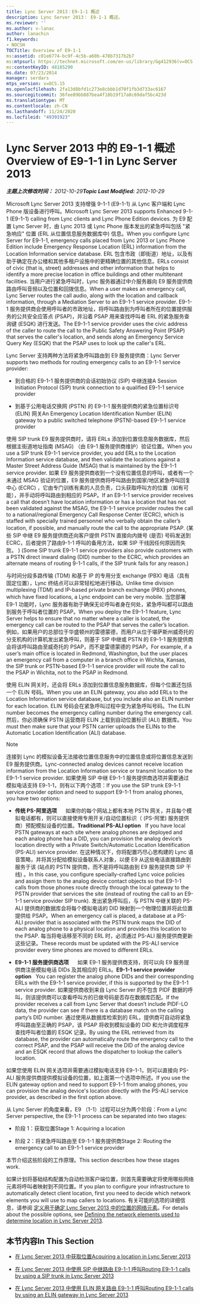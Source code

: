 ```yaml
---
title: Lync Server 2013：E9-1-1 概述
description: Lync Server 2013： E9-1-1 概述。
ms.reviewer: ''
ms.author: v-lanac
author: lanachin
f1.keywords:
- NOCSH
TOCTitle: Overview of E9-1-1
ms:assetid: c01e6774-bc9f-4c5b-a60b-478b7317b2b7
ms:mtpsurl: https://technet.microsoft.com/en-us/library/Gg412936(v=OCS.15)
ms:contentKeyID: 48185290
ms.date: 07/23/2014
manager: serdars
mtps_version: v=OCS.15
ms.openlocfilehash: 2fa13d8bfd1c273e8cbbb1d70f1fb3d733ac6167
ms.sourcegitcommit: 36fee89bb887bea4f18b19f17a8c69daf5bc423d
ms.translationtype: MT
ms.contentlocale: zh-CN
ms.lasthandoff: 11/24/2020
ms.locfileid: "49391923"
---
```

# <a name="overview-of-e9-1-1-in-lync-server-2013"></a><span data-ttu-id="c3455-103">Lync Server 2013 中的 E9-1-1 概述</span><span class="sxs-lookup"><span data-stu-id="c3455-103">Overview of E9-1-1 in Lync Server 2013</span></span>

<div data-xmlns="http://www.w3.org/1999/xhtml">

<div class="topic" data-xmlns="http://www.w3.org/1999/xhtml" data-msxsl="urn:schemas-microsoft-com:xslt" data-cs="https://msdn.microsoft.com/">

<div data-asp="https://msdn2.microsoft.com/asp">



</div>

<div id="mainSection">

<div id="mainBody"><span data-ttu-id="c3455-104">

<span> </span></span><span class="sxs-lookup"><span data-stu-id="c3455-104">

<span> </span></span></span>

<span data-ttu-id="c3455-105">_**主题上次修改时间：** 2012-10-29_</span><span class="sxs-lookup"><span data-stu-id="c3455-105">_**Topic Last Modified:** 2012-10-29_</span></span>

<span data-ttu-id="c3455-106">Microsoft Lync Server 2013 支持增强 9-1-1 (E9-1-1) 从 Lync 客户端和 Lync Phone 版设备进行呼叫。</span><span class="sxs-lookup"><span data-stu-id="c3455-106">Microsoft Lync Server 2013 supports Enhanced 9-1-1 (E9-1-1) calling from Lync clients and Lync Phone Edition devices.</span></span> <span data-ttu-id="c3455-107">为 E9 配置 Lync Server 时，由 Lync 2013 或 Lync Phone 版本发出的紧急呼叫包括 "紧急响应" 位置 (ERL 从位置信息服务数据库中) 信息。</span><span class="sxs-lookup"><span data-stu-id="c3455-107">When you configure Lync Server for E9-1-1, emergency calls placed from Lync 2013 or Lync Phone Edition include Emergency Response Location (ERL) information from the Location Information service database.</span></span> <span data-ttu-id="c3455-108">ERL 包含市政（即街道）地址，以及有助于确定在办公楼和其他多租户设施中的更精确位置的其他信息。</span><span class="sxs-lookup"><span data-stu-id="c3455-108">ERLs consist of civic (that is, street) addresses and other information that helps to identify a more precise location in office buildings and other multitenant facilities.</span></span> <span data-ttu-id="c3455-109">当用户进行紧急呼叫时，Lync 服务器通过中介服务器向 E9 服务提供商路由呼叫音频以及位置和回拨信息。</span><span class="sxs-lookup"><span data-stu-id="c3455-109">When a user makes an emergency call, Lync Server routes the call audio, along with the location and callback information, through a Mediation Server to an E9-1-1 service provider.</span></span> <span data-ttu-id="c3455-110">E9-1-1 服务提供商会使用呼叫者的市政地址，将呼叫路由到为呼叫者所在的位置提供服务的公共安全应答点 (PSAP)，并沿着 PSAP 用来查找呼叫者 ERL 的紧急服务查询键 (ESQK) 进行发送。</span><span class="sxs-lookup"><span data-stu-id="c3455-110">The E9-1-1 service provider uses the civic address of the caller to route the call to the Public Safety Answering Point (PSAP) that serves the caller's location, and sends along an Emergency Service Query Key (ESQK) that the PSAP uses to look up the caller's ERL.</span></span>

<span data-ttu-id="c3455-111">Lync Server 支持两种方法将紧急呼叫路由到 E9 服务提供商：</span><span class="sxs-lookup"><span data-stu-id="c3455-111">Lync Server supports two methods for routing emergency calls to an E9-1-1 service provider:</span></span>

  - <span data-ttu-id="c3455-112">到合格的 E9-1-1 服务提供商的会话初始协议 (SIP) 中继连接</span><span class="sxs-lookup"><span data-stu-id="c3455-112">A Session Initiation Protocol (SIP) trunk connection to a qualified E9-1-1 service provider</span></span>

  - <span data-ttu-id="c3455-113">到基于公用电话交换网 (PSTN) 的 E9-1-1 服务提供商的紧急位置标识号 (ELIN) 网关</span><span class="sxs-lookup"><span data-stu-id="c3455-113">An Emergency Location Identification Number (ELIN) gateway to a public switched telephone (PSTN)-based E9-1-1 service provider</span></span>

<span data-ttu-id="c3455-114">使用 SIP trunk E9 服务提供商时，请将 ERLs 添加到位置信息服务数据库，然后根据主街道地址指南 (MSAG) （由 E9-1 服务提供商维护）验证位置。</span><span class="sxs-lookup"><span data-stu-id="c3455-114">When you use a SIP trunk E9-1-1 service provider, you add ERLs to the Location Information service database, and then validate the locations against a Master Street Address Guide (MSAG) that is maintained by the E9-1-1 service provider.</span></span> <span data-ttu-id="c3455-115">如果 E9 服务提供商收到一个没有位置信息的呼叫，或者有一个未通过 MSAG 验证的位置，E9 服务提供商将呼叫路由到国家/地区紧急呼叫回复中心 (ECRC) ，它由专门训练有素的人员负责，口头获取呼叫方的位置（如有可能），并手动将呼叫路由到相应的 PSAP。</span><span class="sxs-lookup"><span data-stu-id="c3455-115">If an E9-1-1 service provider receives a call that doesn’t have location information or has a location that has not been validated against the MSAG, the E9-1-1 service provider routes the call to a national/regional Emergency Call Response Center (ECRC), which is staffed with specially trained personnel who verbally obtain the caller’s location, if possible, and manually route the call to the appropriate PSAP.</span></span> <span data-ttu-id="c3455-116"> (某些 SIP 中继 E9 服务提供商还向客户提供 PSTN 直接向内拨号 (是否) 号码发送到 ECRC，后者提供了路由9-1-1 呼叫的备用方法，如果 SIP 干线因任何原因而失败。 ) </span><span class="sxs-lookup"><span data-stu-id="c3455-116">(Some SIP trunk E9-1-1 service providers also provide customers with a PSTN direct inward dialing (DID) number to the ECRC, which provides an alternate means of routing 9-1-1 calls, if the SIP trunk fails for any reason.)</span></span>

<span data-ttu-id="c3455-117">与时间分段多路传输 (TDM) 和基于 IP 的专用分支 exchange (PBX) 电话（具有固定位置），Lync 终结点可以非常轻松地进行移动。</span><span class="sxs-lookup"><span data-stu-id="c3455-117">Unlike time division multiplexing (TDM) and IP-based private branch exchange (PBX) phones, which have fixed locations, a Lync endpoint can be very mobile.</span></span> <span data-ttu-id="c3455-118">当您部署 E9-1 功能时，Lync 服务器有助于确保无论呼叫者身在何处，紧急呼叫都可以路由到服务于呼叫者位置的 PSAP。</span><span class="sxs-lookup"><span data-stu-id="c3455-118">When you deploy the E9-1-1 feature, Lync Server helps to ensure that no matter where a caller is located, the emergency call can be routed to the PSAP that serves the caller’s location.</span></span> <span data-ttu-id="c3455-119">例如，如果用户的总部位于华盛顿州的雷德蒙德，而用户从位于堪萨斯州威奇托的分支机构的计算机发出紧急呼叫，则基于 SIP 中继或 PSTN 的 E9-1-1 服务提供商会将该呼叫路由至威奇托的 PSAP，而不是雷德蒙德的 PSAP。</span><span class="sxs-lookup"><span data-stu-id="c3455-119">For example, if a user’s main office is located in Redmond, Washington, but the user places an emergency call from a computer in a branch office in Wichita, Kansas, the SIP trunk or PSTN-based E9-1-1 service provider will route the call to the PSAP in Wichita, not to the PSAP in Redmond.</span></span>

<span data-ttu-id="c3455-120">使用 ELIN 网关时，还会将 ERLs 添加到位置信息服务数据库，但每个位置还包括一个 ELIN 号码。</span><span class="sxs-lookup"><span data-stu-id="c3455-120">When you use an ELIN gateway, you also add ERLs to the Location Information service database, but you include also an ELIN number for each location.</span></span> <span data-ttu-id="c3455-121">ELIN 号码会在紧急呼叫过程中变为紧急呼叫号码。</span><span class="sxs-lookup"><span data-stu-id="c3455-121">The ELIN number becomes the emergency calling number during the emergency call.</span></span> <span data-ttu-id="c3455-122">然后，你必须确保 PSTN 运营商将 ELIN 上载到自动位置标识 (ALI) 数据库。</span><span class="sxs-lookup"><span data-stu-id="c3455-122">You must then make sure that your PSTN carrier uploads the ELINs to the Automatic Location Identification (ALI) database.</span></span>

<div>


> [!NOTE]  
> <span data-ttu-id="c3455-123">连接到 Lync 的模拟设备无法接收位置信息服务中的位置信息或将位置信息发送到 E9 服务提供商。</span><span class="sxs-lookup"><span data-stu-id="c3455-123">Lync-connected analog devices cannot receive location information from the Location Information service or transmit location to the E9-1-1 service provider.</span></span> <span data-ttu-id="c3455-124">如果使用 SIP 中继 E9-1-1 服务提供商选项并需要通过模拟电话支持 E9-1-1，则有以下两个选项：</span><span class="sxs-lookup"><span data-stu-id="c3455-124">If you use the SIP trunk E9-1-1 service provider option and need to support E9-1-1 from analog phones, you have two options:</span></span> 
> <UL>
> <LI>
> <P><span data-ttu-id="c3455-125"><STRONG>传统 PS-阿里选项</STRONG> &nbsp; &nbsp; &nbsp;如果你的每个网站上都有本地 PSTN 网关，并且每个模拟电话都有，则可以直接使用专用开关/自动位置标识（ (PS-阿里) 服务提供商）预配模拟设备的位置。</span><span class="sxs-lookup"><span data-stu-id="c3455-125"><STRONG>Traditional PS-ALI option</STRONG>&nbsp;&nbsp;&nbsp;If you have local PSTN gateways at each site where analog phones are deployed and each analog phone has a DID, you can provision the analog device’s location directly with a Private Switch/Automatic Location Identification (PS-ALI) service provider.</span></span> <span data-ttu-id="c3455-126">在这种情况下，你将配置巧尽心思构建的 Lync 语音策略，并将其分配给模拟设备联系人对象，以便 E9 从这些电话直接路由到服务于该 (站点的 PSTN 提供商，而不是将呼叫路由到 E9 服务提供商 SIP 干线) 。</span><span class="sxs-lookup"><span data-stu-id="c3455-126">In this case, you configure specially-crafted Lync voice policies and assign them to the analog device contact objects so that E9-1-1 calls from those phones route directly through the local gateway to the PSTN provider that services the site (instead of routing the call to an E9-1-1 service provider SIP trunk).</span></span> <span data-ttu-id="c3455-127">发出紧急呼叫后，与 PSTN 中继关联的 PS-ALI 提供商的数据库会将每个模拟电话的 DID 映射到一个物理位置并将此位置提供给 PSAP。</span><span class="sxs-lookup"><span data-stu-id="c3455-127">When an emergency call is placed, a database at a PS-ALI provider that is associated with the PSTN trunk maps the DID of each analog phone to a physical location and provides this location to the PSAP.</span></span> <span data-ttu-id="c3455-128">每当将电话移至不同的 ERL 时，必须通过 PS-ALI 服务提供商更新这些记录。</span><span class="sxs-lookup"><span data-stu-id="c3455-128">These records must be updated with the PS-ALI service provider every time phones are moved to different ERLs.</span></span></P>
> <LI>
> <P><span data-ttu-id="c3455-129"><STRONG>E9-1-1 服务提供商选项</STRONG> &nbsp; &nbsp; &nbsp;如果 E9-1 服务提供商支持，则可以向 E9 服务提供商注册模拟电话 DIDs 及其相应的 ERLs。</span><span class="sxs-lookup"><span data-stu-id="c3455-129"><STRONG>E9-1-1 service provider option</STRONG>&nbsp;&nbsp;&nbsp;You can register the analog phone DIDs and their corresponding ERLs with the E9-1-1 service provider, if this is supported by the E9-1-1 service provider.</span></span> <span data-ttu-id="c3455-130">如果提供商收到来自 Lync Server 的不包含 PIDF 数据的呼叫，则该提供商可以查看呼叫方的已做号码是否存在数据库匹配。</span><span class="sxs-lookup"><span data-stu-id="c3455-130">If the provider receives a call from Lync Server that doesn’t include PIDF-LO data, the provider can see if there is a database match on the calling party’s DID number.</span></span> <span data-ttu-id="c3455-131">通过使用从数据库检索到的 ERL，提供商可自动将紧急呼叫路由至正确的 PSAP，该 PSAP 将收到模拟设备的 DID 和允许调度程序查找呼叫者位置的 ESQK 记录。</span><span class="sxs-lookup"><span data-stu-id="c3455-131">By using the ERL retrieved from its database, the provider can automatically route the emergency call to the correct PSAP, and the PSAP will receive the DID of the analog device and an ESQK record that allows the dispatcher to lookup the caller’s location.</span></span></P></LI></UL><span data-ttu-id="c3455-p108">如果您使用 ELIN 网关选项并需要通过模拟电话支持 E9-1-1，则可以直接向 PS-ALI 服务提供商提供模拟设备的位置，如上面第一个选项中所述。</span><span class="sxs-lookup"><span data-stu-id="c3455-p108">If you use the ELIN gateway option and need to support E9-1-1 from analog phones, you can provision the analog device's location directly with the PS-ALI service provider, as described in the first option above.    </span></span></div>

<span data-ttu-id="c3455-133">从 Lync Server 的角度来看，E9 （1-1）过程可以分为两个阶段：</span><span class="sxs-lookup"><span data-stu-id="c3455-133">From a Lync Server perspective, the E9-1-1 process can be separated into two stages:</span></span>

  - <span data-ttu-id="c3455-134">阶段 1：获取位置</span><span class="sxs-lookup"><span data-stu-id="c3455-134">Stage 1: Acquiring a location</span></span>

  - <span data-ttu-id="c3455-135">阶段 2：将紧急呼叫路由至 E9-1-1 服务提供商</span><span class="sxs-lookup"><span data-stu-id="c3455-135">Stage 2: Routing the emergency call to an E9-1-1 service provider</span></span>

<span data-ttu-id="c3455-136">本节介绍这些阶段的工作原理。</span><span class="sxs-lookup"><span data-stu-id="c3455-136">This section describes how these stages work.</span></span>

<span data-ttu-id="c3455-137">如果计划将基础结构配置为自动检测客户端位置，则首先需要确定将使用哪些网络元素将呼叫者映射到不同位置。</span><span class="sxs-lookup"><span data-stu-id="c3455-137">If you plan to configure your infrastructure to automatically detect client location, first you need to decide which network elements you will use to map callers to locations.</span></span> <span data-ttu-id="c3455-138">有关可能的选项的详细信息，请参阅 [定义用于确定 Lync Server 2013 中的位置的网络元素](lync-server-2013-defining-the-network-elements-used-to-determine-location.md)。</span><span class="sxs-lookup"><span data-stu-id="c3455-138">For details about the possible options, see [Defining the network elements used to determine location in Lync Server 2013](lync-server-2013-defining-the-network-elements-used-to-determine-location.md).</span></span>

<div>

## <a name="in-this-section"></a><span data-ttu-id="c3455-139">本节内容</span><span class="sxs-lookup"><span data-stu-id="c3455-139">In This Section</span></span>

  - [<span data-ttu-id="c3455-140">在 Lync Server 2013 中获取位置</span><span class="sxs-lookup"><span data-stu-id="c3455-140">Acquiring a location in Lync Server 2013</span></span>](lync-server-2013-acquiring-a-location.md)

  - [<span data-ttu-id="c3455-141">在 Lync Server 2013 中使用 SIP 中继路由 E9-1-1 呼叫</span><span class="sxs-lookup"><span data-stu-id="c3455-141">Routing E9-1-1 calls by using a SIP trunk in Lync Server 2013</span></span>](lync-server-2013-routing-e9-1-1-calls-by-using-a-sip-trunk.md)

  - [<span data-ttu-id="c3455-142">在 Lync Server 2013 中使用 ELIN 网关路由 E9-1-1 呼叫</span><span class="sxs-lookup"><span data-stu-id="c3455-142">Routing E9-1-1 calls by using an ELIN gateway in Lync Server 2013</span></span>](lync-server-2013-routing-e9-1-1-calls-by-using-an-elin-gateway.md)

<span data-ttu-id="c3455-143"></div>

</div>

<span> </span>

</div>

</div>

</span><span class="sxs-lookup"><span data-stu-id="c3455-143"></div>

</div>

<span> </span>

</div>

</div>

</span></span></div>

